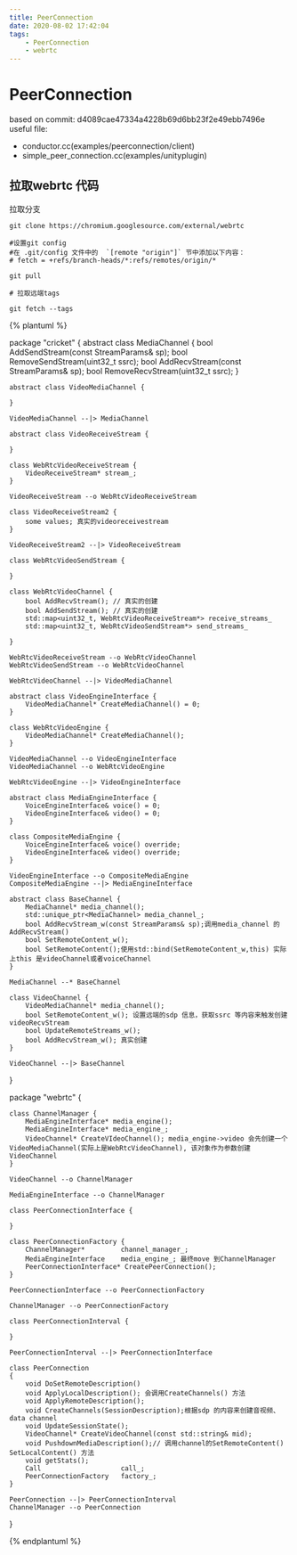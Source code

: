 ```yaml
---
title: PeerConnection
date: 2020-08-02 17:42:04
tags:
    - PeerConnection
    - webrtc
---
```



# PeerConnection

based on commit: d4089cae47334a4228b69d6bb23f2e49ebb7496e
useful file: 
* conductor.cc(examples/peerconnection/client)
* simple_peer_connection.cc(examples/unityplugin)

## 拉取webrtc 代码

拉取分支
```shell
git clone https://chromium.googlesource.com/external/webrtc

#设置git config
#在 .git/config 文件中的  `[remote "origin"]` 节中添加以下内容：
# fetch = +refs/branch-heads/*:refs/remotes/origin/*

git pull

# 拉取远端tags

git fetch --tags
```



{% plantuml %}

package "cricket"
{
    abstract class MediaChannel {
        bool AddSendStream(const StreamParams& sp);
        bool RemoveSendStream(uint32_t ssrc);
        bool AddRecvStream(const StreamParams& sp);
        bool RemoveRecvStream(uint32_t ssrc);
    }

    abstract class VideoMediaChannel {

    }

    VideoMediaChannel --|> MediaChannel

    abstract class VideoReceiveStream {

    }

    class WebRtcVideoReceiveStream {
        VideoReceiveStream* stream_;
    }

    VideoReceiveStream --o WebRtcVideoReceiveStream

    class VideoReceiveStream2 {
        some values; 真实的videoreceivestream
    }

    VideoReceiveStream2 --|> VideoReceiveStream

    class WebRtcVideoSendStream {

    }

    class WebRtcVideoChannel {
        bool AddRecvStream(); // 真实的创建
        bool AddSendStream(); // 真实的创建
        std::map<uint32_t, WebRtcVideoReceiveStream*> receive_streams_
        std::map<uint32_t, WebRtcVideoSendStream*> send_streams_
        
    }

    WebRtcVideoReceiveStream --o WebRtcVideoChannel
    WebRtcVideoSendStream --o WebRtcVideoChannel

    WebRtcVideoChannel --|> VideoMediaChannel

    abstract class VideoEngineInterface {
        VideoMediaChannel* CreateMediaChannel() = 0;
    }

    class WebRtcVideoEngine {
        VideoMediaChannel* CreateMediaChannel();
    }

    VideoMediaChannel --o VideoEngineInterface
    VideoMediaChannel --o WebRtcVideoEngine

    WebRtcVideoEngine --|> VideoEngineInterface

    abstract class MediaEngineInterface {
        VoiceEngineInterface& voice() = 0;
        VideoEngineInterface& video() = 0;
    }

    class CompositeMediaEngine {
        VoiceEngineInterface& voice() override;
        VideoEngineInterface& video() override;   
    }

    VideoEngineInterface --o CompositeMediaEngine
    CompositeMediaEngine --|> MediaEngineInterface

    abstract class BaseChannel {
        MediaChannel* media_channel();
        std::unique_ptr<MediaChannel> media_channel_;
        bool AddRecvStream_w(const StreamParams& sp);调用media_channel 的AddRecvStream()
        bool SetRemoteContent_w(); 
        bool SetRemoteContent();使用std::bind(SetRemoteContent_w,this) 实际上this 是videoChannel或者voiceChannel
    }

    MediaChannel --* BaseChannel

    class VideoChannel {
        VideoMediaChannel* media_channel();
        bool SetRemoteContent_w(); 设置远端的sdp 信息，获取ssrc 等内容来触发创建videoRecvStream
        bool UpdateRemoteStreams_w();
        bool AddRecvStream_w(); 真实创建
    }

    VideoChannel --|> BaseChannel
}

package "webrtc"
{

    class ChannelManager {
        MediaEngineInterface* media_engine();
        MediaEngineInterface* media_engine_;
        VideoChannel* CreateVIdeoChannel(); media_engine->video 会先创建一个VideoMediaChannel(实际上是WebRtcVideoChannel), 该对象作为参数创建VideoChannel
    }

    VideoChannel --o ChannelManager

    MediaEngineInterface --o ChannelManager

    class PeerConnectionInterface {
        
    }

    class PeerConnectionFactory {
        ChannelManager*         channel_manager_;
        MediaEngineInterface    media_engine_; 最终move 到ChannelManager
        PeerConnectionInterface* CreatePeerConnection();
    }

    PeerConnectionInterface --o PeerConnectionFactory

    ChannelManager --o PeerConnectionFactory

    class PeerConnectionInterval {

    }

    PeerConnectionInterval --|> PeerConnectionInterface

    class PeerConnection
    {
        void DoSetRemoteDescription()
        void ApplyLocalDescription(); 会调用CreateChannels() 方法
        void ApplyRemoteDescription();
        void CreateChannels(SessionDescription);根据sdp 的内容来创建音视频、data channel
        void UpdateSessionState(); 
        VideoChannel* CreateVideoChannel(const std::string& mid);
        void PushdownMediaDescription();// 调用channel的SetRemoteContent() SetLocalContent() 方法
        void getStats();   
        Call                    call_;
        PeerConnectionFactory   factory_;
    }

    PeerConnection --|> PeerConnectionInterval
    ChannelManager --o PeerConnection

}

{% endplantuml %}